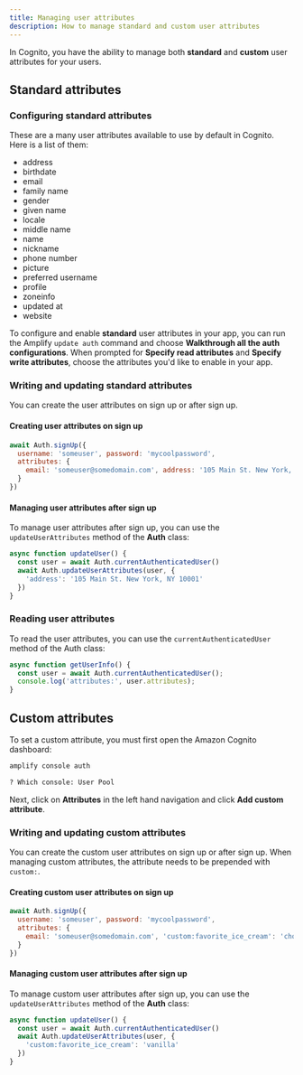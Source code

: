 ```yaml
---
title: Managing user attributes
description: How to manage standard and custom user attributes
---
```


In Cognito, you have the ability to manage both __standard__ and __custom__ user attributes for your users.

## Standard attributes

### Configuring standard attributes

These are a many user attributes available to use by default in Cognito. Here is a list of them:

- address
- birthdate
- email
- family name
- gender
- given name
- locale
- middle name
- name
- nickname
- phone number
- picture
- preferred username
- profile
- zoneinfo
- updated at
- website

To configure and enable __standard__ user attributes in your app, you can run the Amplify `update auth` command and choose __Walkthrough all the auth configurations__. When prompted for __Specify read attributes__ and __Specify write attributes__, choose the attributes you'd like to enable in your app.

### Writing and updating standard attributes

You can create the user attributes on sign up or after sign up.

#### Creating user attributes on sign up

```js
await Auth.signUp({
  username: 'someuser', password: 'mycoolpassword',
  attributes: {
    email: 'someuser@somedomain.com', address: '105 Main St. New York, NY 10001'
  }
})
```

#### Managing user attributes after sign up

To manage user attributes after sign up, you can use the `updateUserAttributes` method of the __Auth__ class:

```js
async function updateUser() {
  const user = await Auth.currentAuthenticatedUser()
  await Auth.updateUserAttributes(user, {
    'address': '105 Main St. New York, NY 10001'
  })
}
```

### Reading user attributes

To read the user attributes, you can use the `currentAuthenticatedUser` method of the Auth class:

```js
async function getUserInfo() {
  const user = await Auth.currentAuthenticatedUser();
  console.log('attributes:', user.attributes);
}
```

## Custom attributes

To set a custom attribute, you must first open the Amazon Cognito dashboard:

```sh
amplify console auth

? Which console: User Pool
```

Next, click on __Attributes__ in the left hand navigation and click __Add custom attribute__.

### Writing and updating custom attributes

You can create the custom user attributes on sign up or after sign up. When managing custom attributes, the attribute needs to be prepended with `custom:`. 

#### Creating custom user attributes on sign up

```js
await Auth.signUp({
  username: 'someuser', password: 'mycoolpassword',
  attributes: {
    email: 'someuser@somedomain.com', 'custom:favorite_ice_cream': 'chocolate'
  }
})
```

#### Managing custom user attributes after sign up

To manage custom user attributes after sign up, you can use the `updateUserAttributes` method of the __Auth__ class:

```js
async function updateUser() {
  const user = await Auth.currentAuthenticatedUser()
  await Auth.updateUserAttributes(user, {
    'custom:favorite_ice_cream': 'vanilla'
  })
}
```